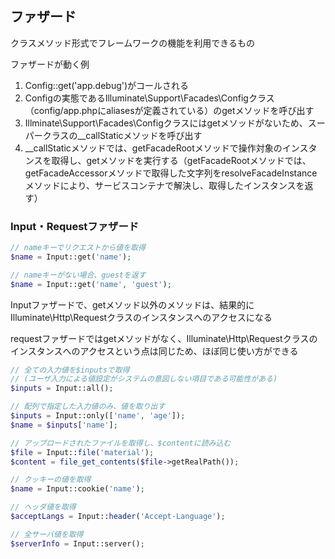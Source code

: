 ## ファザード

クラスメソッド形式でフレームワークの機能を利用できるもの

ファザードが動く例
1. Config::get('app.debug')がコールされる
2. Configの実態であるIlluminate\Support\Facades\Configクラス（config/app.phpにaliasesが定義されている）のgetメソッドを呼び出す
3. Illminate\Support\Facades\Configクラスにはgetメソッドがないため、スーパークラスの__callStaticメソッドを呼び出す
4. __callStaticメソッドでは、getFacadeRootメソッドで操作対象のインスタンスを取得し、getメソッドを実行する（getFacadeRootメソッドでは、getFacadeAccessorメソッドで取得した文字列をresolveFacadeInstanceメソッドにより、サービスコンテナで解決し、取得したインスタンスを返す）

### Input・Requestファザード
```php
// nameキーでリクエストから値を取得
$name = Input::get('name');

// nameキーがない場合、guestを返す
$name = Input::get('name', 'guest');
```

Inputファザードで、getメソッド以外のメソッドは、結果的にIlluminate\Http\Requestクラスのインスタンスへのアクセスになる

requestファザードではgetメソッドがなく、Illuminate\Http\Requestクラスのインスタンスへのアクセスという点は同じため、ほぼ同じ使い方ができる

```php
// 全ての入力値を$inputsで取得
// (ユーザ入力による値設定がシステムの意図しない項目である可能性がある)
$inputs = Input::all();

// 配列で指定した入力値のみ、値を取り出す
$inputs = Input::only(['name', 'age']);
$name = $inputs['name'];

// アップロードされたファイルを取得し、$contentに読み込む
$file = Input::file('material');
$content = file_get_contents($file->getRealPath());

// クッキーの値を取得
$name = Input::cookie('name');

// ヘッダ値を取得
$acceptLangs = Input::header('Accept-Language');

// 全サーバ値を取得
$serverInfo = Input::server();
```